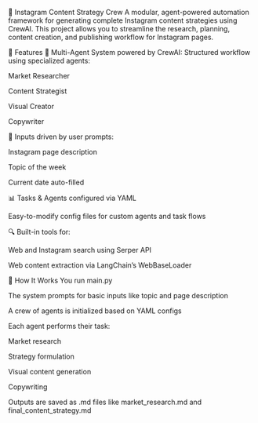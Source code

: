 📸 Instagram Content Strategy Crew
A modular, agent-powered automation framework for generating complete Instagram content strategies using CrewAI. This project allows you to streamline the research, planning, content creation, and publishing workflow for Instagram pages.

🚀 Features
🤖 Multi-Agent System powered by CrewAI:
Structured workflow using specialized agents:

Market Researcher

Content Strategist

Visual Creator

Copywriter

📅 Inputs driven by user prompts:

Instagram page description

Topic of the week

Current date auto-filled

📊 Tasks & Agents configured via YAML

Easy-to-modify config files for custom agents and task flows

🔍 Built-in tools for:

Web and Instagram search using Serper API

Web content extraction via LangChain’s WebBaseLoader

🧠 How It Works
You run main.py

The system prompts for basic inputs like topic and page description

A crew of agents is initialized based on YAML configs

Each agent performs their task:

Market research

Strategy formulation

Visual content generation

Copywriting

Outputs are saved as .md files like market_research.md and final_content_strategy.md
